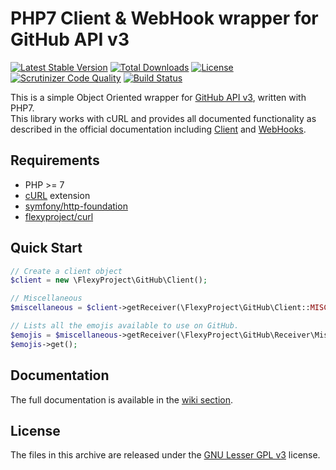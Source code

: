 # PHP7 Client & WebHook wrapper for GitHub API v3
[![Latest Stable Version](https://poser.pugx.org/flexyproject/githubapi/v/stable)](https://packagist.org/packages/flexyproject/githubapi)
[![Total Downloads](https://poser.pugx.org/flexyproject/githubapi/downloads)](https://packagist.org/packages/flexyproject/githubapi)
[![License](https://poser.pugx.org/flexyproject/githubapi/license)](https://packagist.org/packages/flexyproject/githubapi)
[![Scrutinizer Code Quality](https://scrutinizer-ci.com/g/FlexyProject/GitHubAPI/badges/quality-score.png?b=1.1)](https://scrutinizer-ci.com/g/FlexyProject/GitHubAPI/?branch=1.1)
[![Build Status](https://scrutinizer-ci.com/g/FlexyProject/GitHubAPI/badges/build.png?b=1.1)](https://scrutinizer-ci.com/g/FlexyProject/GitHubAPI/build-status/1.1)

This is a simple Object Oriented wrapper for [GitHub API v3](http://developer.github.com/v3/), written with PHP7.  
This library works with cURL and provides all documented functionality as described in the official documentation including [Client](https://developer.github.com/v3/) and [WebHooks](https://developer.github.com/webhooks/).  

## Requirements
* PHP >= 7
* [cURL](http://php.net/manual/en/book.curl.php) extension
* [symfony/http-foundation](https://github.com/symfony/http-foundation)
* [flexyproject/curl](https://github.com/FlexyProject/Curl)

## Quick Start
```php
// Create a client object
$client = new \FlexyProject\GitHub\Client();

// Miscellaneous
$miscellaneous = $client->getReceiver(\FlexyProject\GitHub\Client::MISCELLANEOUS);

// Lists all the emojis available to use on GitHub.
$emojis = $miscellaneous->getReceiver(\FlexyProject\GitHub\Receiver\Miscellaneous::EMOJIS);
$emojis->get();
```

## Documentation
The full documentation is available in the [wiki section](https://github.com/FlexyProject/GitHubAPI/wiki).

## License
The files in this archive are released under the [GNU Lesser GPL v3](LICENSE.md) license.
